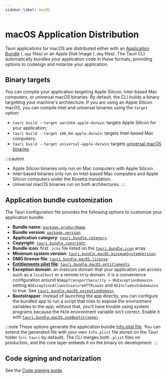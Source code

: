 ```yaml
---
sidebar_label: macOS
---
```


# macOS Application Distribution

Tauri applications for macOS are distributed either with an [Application Bundle] (`.app` files) or an Apple Disk Image (`.dmg` files). The Tauri CLI automatically bundles your application code in these formats, providing options to codesign and notarize your application.

## Binary targets

You can compile your application targeting Apple Silicon, Intel-based Mac computers, or universal macOS binaries. By default, the CLI builds a binary targetting your machine's architecture. If you are using an Apple Silicon macOS, you can compile Intel and universal binaries using the `target` option:

- `tauri build --target aarch64-apple-darwin`: targets Apple Silicon for your application;
- `tauri build --target x86_64-apple-darwin`: targets Intel-based Mac computers;
- `tauri build --target universal-apple-darwin`: targets [universal macOS binaries].

:::caution
- Apple Silicon binaries only run on Mac computers with Apple Silicon.
- Intel-based binaries only run on Intel-based Mac computers and Apple Silicon computers under the Rosetta translation.
- Universal macOS binaries run on both architectures.
:::

## Application bundle customization

The Tauri configuration file provides the following options to customize your application bundle:

- **Bundle name**: [`package.productName`].
- **Bundle version**: [`package.version`].
- **Application category**: [`tauri.bundle.category`].
- **Copyright**: [`tauri.bundle.copyright`].
- **Bundle icon**: first `.icns` file listed on the [`tauri.bundle.icon`] array.
- **Minimum system version**: [`tauri.bundle.macOS.minimumSystemVersion`].
- **DMG license file**: [`tauri.bundle.macOS.license`].
- **[Entitlements.plist file]**: [`tauri.bundle.macOS.entitlements`].
- **Exception domain**: an insecure domain that your application can access such as a `localhost` or a remote `http` domain. It is a convenience configuration around `NSAppTransportSecurity > NSExceptionDomains` setting `NSExceptionAllowsInsecureHTTPLoads` and `NSIncludesSubdomains` to true. See [`tauri.bundle.macOS.exceptionDomain`].
- **Bootstrapper**: Instead of launching the app directly, you can configure the bundled app to run a script that tries to expose the environment variables to the app; without that, you'll have trouble using system programs because the `PATH` environment variable isn't correct. Enable it with [`tauri.bundle.macOS.useBootstrapper`].

:::note
These options generate the application bundle [Info.plist file]. You can extend the generated file with your own `Info.plist` file stored on the Tauri folder (`src-tauri` by default). The CLI merges both `.plist` files on production, and the core layer embeds it on the binary on development.
:::

## Code signing and notarization

See the [Code signing guide].

[Application Bundle]: https://developer.apple.com/library/archive/documentation/CoreFoundation/Conceptual/CFBundles/BundleTypes/BundleTypes.html
[universal macOS binaries]: https://developer.apple.com/documentation/apple-silicon/building-a-universal-macos-binary
[`package.productName`]: /docs/api/config/#package.productName
[`package.version`]: /docs/api/config/#package.version
[`tauri.bundle.category`]: /docs/api/config/#tauri.bundle.category
[`tauri.bundle.copyright`]: /docs/api/config/#tauri.bundle.copyright
[`tauri.bundle.icon`]: /docs/api/config/#tauri.bundle.icon
[`tauri.bundle.macOS.minimumSystemVersion`]: /docs/api/config/#tauri.bundle.macOS.minimumSystemVersion
[`tauri.bundle.macOS.license`]: /docs/api/config/#tauri.bundle.macOS.license
[Entitlements.plist file]: https://developer.apple.com/documentation/bundleresources/entitlements
[`tauri.bundle.macOS.entitlements`]: /docs/api/config/#tauri.bundle.macOS.entitlements
[`tauri.bundle.macOS.exceptionDomain`]: /docs/api/config/#tauri.bundle.macOS.exceptionDomain
[`tauri.bundle.macOS.useBootstrapper`]: /docs/api/config#tauri.bundle.deb.useBootstrapper
[Info.plist file]: https://developer.apple.com/library/archive/documentation/General/Reference/InfoPlistKeyReference/Introduction/Introduction.html
[Code signing guide]: ./sign-macos.md